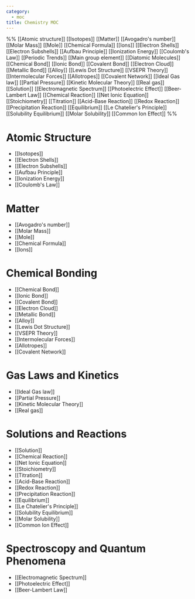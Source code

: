 ```yaml
---
category:
  - moc
title: Chemistry MOC
---
```

%% [[Atomic structure]]
[[Isotopes]]
[[Matter]]
[[Avogadro's number]]
[[Molar Mass]]
[[Mole]]
[[Chemical Formula]]
[[Ions]]
[[Electron Shells]]
[[Electron Subshells]]
[[Aufbau Principle]]
[[Ionization Energy]]
[[Coulomb's Law]]
[[Periodic Trends]]
[[Main group element]]
[[Diatomic Molecules]]
[[Chemical Bond]]
[[Ionic Bond]]
[[Covalent Bond]]
[[Electron Cloud]]
[[Metallic Bond]]
[[Alloy]]
[[Lewis Dot Structure]]
[[VSEPR Theory]]
[[Intermolecular Forces]]
[[Allotropes]]
[[Covalent Network]]
[[Ideal Gas law]]
[[Partial Pressure]]
[[Kinetic Molecular Theory]]
[[Real gas]]
[[Solution]]
[[Electromagnetic Spectrum]]
[[Photoelectric Effect]]
[[Beer-Lambert Law]]
[[Chemical Reaction]]
[[Net Ionic Equation]]
[[Stoichiometry]]
[[Titration]]
[[Acid-Base Reaction]]
[[Redox Reaction]]
[[Precipitation Reaction]]
[[Equilibrium]]
[[Le Chatelier's Principle]]
[[Solubility Equilibrium]]
[[Molar Solubility]]
[[Common Ion Effect]] %%

# Atomic Structure
- [[Isotopes]]
- [[Electron Shells]]
- [[Electron Subshells]]
- [[Aufbau Principle]]
- [[Ionization Energy]]
- [[Coulomb's Law]]

# Matter
- [[Avogadro's number]]
- [[Molar Mass]]
- [[Mole]]
- [[Chemical Formula]]
- [[Ions]]

# Chemical Bonding
- [[Chemical Bond]]
- [[Ionic Bond]]
- [[Covalent Bond]]
- [[Electron Cloud]]
- [[Metallic Bond]]
- [[Alloy]]
- [[Lewis Dot Structure]]
- [[VSEPR Theory]]
- [[Intermolecular Forces]]
- [[Allotropes]]
- [[Covalent Network]]

# Gas Laws and Kinetics
- [[Ideal Gas law]]
- [[Partial Pressure]]
- [[Kinetic Molecular Theory]]
- [[Real gas]]

# Solutions and Reactions
- [[Solution]]
- [[Chemical Reaction]]
- [[Net Ionic Equation]]
- [[Stoichiometry]]
- [[Titration]]
- [[Acid-Base Reaction]]
- [[Redox Reaction]]
- [[Precipitation Reaction]]
- [[Equilibrium]]
- [[Le Chatelier's Principle]]
- [[Solubility Equilibrium]]
- [[Molar Solubility]]
- [[Common Ion Effect]]

# Spectroscopy and Quantum Phenomena
- [[Electromagnetic Spectrum]]
- [[Photoelectric Effect]]
- [[Beer-Lambert Law]]